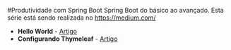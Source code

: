 
#Produtividade com Spring Boot
    Spring Boot do básico ao avançado.
    Esta série está sendo realizada no https://medium.com/
    
    
    
* <b>Hello World</b> - [Artigo](https://medium.com/@josevieiraneto/produtividade-com-spring-boot-54b624e5248b#.wba4ckiaj)
* <b>Configurando Thymeleaf</b> - [Artigo](https://medium.com/@josevieiraneto/produtividade-com-spring-boot-2-2a47c8979bc8#.36zzqutnw)

